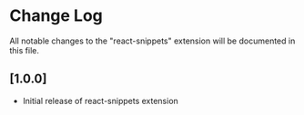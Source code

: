 # Change Log

All notable changes to the "react-snippets" extension will be documented in this file.



## [1.0.0]

- Initial release of react-snippets extension